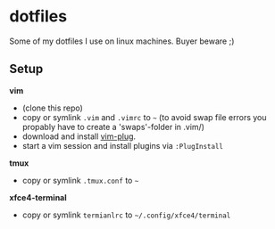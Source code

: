 # dotfiles

Some of my dotfiles I use on linux machines. Buyer beware ;)

## Setup

**vim**
* (clone this repo)
* copy or symlink `.vim` and `.vimrc` to `~` (to avoid swap file errors you propably have to create a 'swaps'-folder in .vim/)
* download and install [vim-plug](https://github.com/junegunn/vim-plug).
* start a vim session and install plugins via `:PlugInstall`

**tmux**
* copy or symlink `.tmux.conf` to `~`

**xfce4-terminal**
* copy or symlink `termianlrc` to `~/.config/xfce4/terminal`


